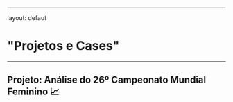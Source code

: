 ------
layout: defaut
# "Projetos e Cases"
------
## Projeto: Análise do 26º Campeonato Mundial Feminino 📈
